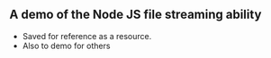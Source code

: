 ## A demo of the Node JS file streaming ability

- Saved for reference as a resource.
- Also to demo for others

